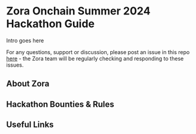 # Zora Onchain Summer 2024 Hackathon Guide

Intro goes here

For any questions, support or discussion, please post an issue in this repo [here](https://github.com/ourzora/zora-ocs-hackathon-24/issues) - the Zora team will be regularly checking and responding to these issues.

## About Zora

## Hackathon Bounties & Rules

## Useful Links
